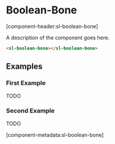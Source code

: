 # Boolean-Bone

[component-header:sl-boolean-bone]

A description of the component goes here.

```html preview
<sl-boolean-bone></sl-boolean-bone>
```

## Examples

### First Example

TODO

### Second Example

TODO

[component-metadata:sl-boolean-bone]
